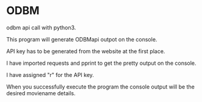 # ODBM
odbm api call with python3.

This program will generate ODBMapi outpot on the console.

API key has to be generated from the website at the first place.

I have imported requests and pprint to get the pretty output on the console.

I have assigned "r" for the API key.

When you successfully execute the program the console output will be the desired moviename details.

